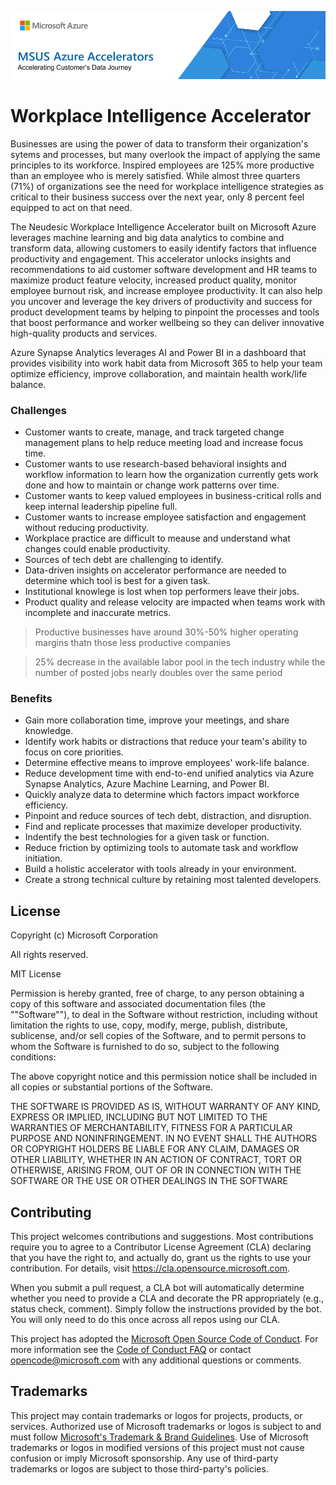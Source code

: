 ![MSUS Solution Accelerator](./images/MSUS%20Solution%20Accelerator%20Banner%20Two_981.png)

# Workplace Intelligence Accelerator

Businesses are using the power of data to transform their organization's sytems and processes, but many overlook the impact of applying the same principles to its workforce. Inspired employees are 125% more productive than an employee who is merely satisfied. While almost three quarters (71%) of organizations see the need for workplace intelligence strategies as critical to their business success over the next year, only 8 percent feel equipped to act on that need.

The Neudesic Workplace Intelligence Accelerator built on Microsoft Azure leverages machine learning and big data analytics to combine and transform data, allowing customers to easily identify factors that influence productivity and engagement. This accelerator unlocks insights and recommendations to aid customer software development and HR teams to maximize product feature velocity, increased product quality, monitor employee burnout risk, and increase employee productivity. It can also help you uncover and leverage the key drivers of productivity and success for product development teams by helping to pinpoint the processes and tools that boost performance and worker wellbeing so they can deliver innovative high-quality products and services.

Azure Synapse Analytics leverages AI and Power BI in a dashboard that provides visibility into work habit data from Microsoft 365 to help your team optimize efficiency, improve collaboration, and maintain health work/life balance.

### Challenges

* Customer wants to create, manage, and track targeted change management plans to help reduce meeting load and increase focus time.
* Customer wants to use research-based behavioral insights and workflow information to learn how the organization currently gets work done and how to maintain or change work patterns over time.
* Customer wants to keep valued employees in business-critical rolls and keep internal leadership pipeline full. 
* Customer wants to increase employee satisfaction and engagement without reducing productivity.
* Workplace practice are difficult to meause and understand what changes could enable productivity.
* Sources of tech debt are challenging to identify.
* Data-driven insights on accelerator performance are needed to determine which tool is best for a given task.
* Institutional knowlege is lost when top performers leave their jobs.
* Product quality and release velocity are impacted when teams work with incomplete and inaccurate metrics.

> Productive businesses have around 30%-50% higher operating margins thatn those less productive companies

> 25% decrease in the available labor pool in the tech industry while the number of posted jobs nearly doubles over the same period

### Benefits

* Gain more collaboration time, improve your meetings, and share knowledge.
* Identify work habits or distractions that reduce your team's ability to focus on core priorities.
* Determine effective means to improve employees' work-life balance.
* Reduce development time with end-to-end unified analytics via Azure Synapse Analytics, Azure Machine Learning, and Power BI.
* Quickly analyze data to determine which factors impact workforce efficiency.
* Pinpoint and reduce sources of tech debt, distraction, and disruption.
* Find and replicate processes that maximize developer productivity.
* Indentify the best technologies for a given task or function.
* Reduce friction by optimizing tools to automate task and workflow initiation.
* Build a holistic accelerator with tools already in your environment.
* Create a strong technical culture by retaining most talented developers.

## License

Copyright (c) Microsoft Corporation

All rights reserved.

MIT License

Permission is hereby granted, free of charge, to any person obtaining a copy of this software and associated documentation files (the ""Software""), to deal in the Software without restriction, including without limitation the rights to use, copy, modify, merge, publish, distribute, sublicense, and/or sell copies of the Software, and to permit persons to whom the Software is furnished to do so, subject to the following conditions:

The above copyright notice and this permission notice shall be included in all copies or substantial portions of the Software.

THE SOFTWARE IS PROVIDED AS IS, WITHOUT WARRANTY OF ANY KIND, EXPRESS OR IMPLIED, INCLUDING BUT NOT LIMITED TO THE WARRANTIES OF MERCHANTABILITY, FITNESS FOR A PARTICULAR PURPOSE AND NONINFRINGEMENT. IN NO EVENT SHALL THE AUTHORS OR COPYRIGHT HOLDERS BE LIABLE FOR ANY CLAIM, DAMAGES OR OTHER LIABILITY, WHETHER IN AN ACTION OF CONTRACT, TORT OR OTHERWISE, ARISING FROM, OUT OF OR IN CONNECTION WITH THE SOFTWARE OR THE USE OR OTHER DEALINGS IN THE SOFTWARE


## Contributing

This project welcomes contributions and suggestions.  Most contributions require you to agree to a
Contributor License Agreement (CLA) declaring that you have the right to, and actually do, grant us
the rights to use your contribution. For details, visit https://cla.opensource.microsoft.com.

When you submit a pull request, a CLA bot will automatically determine whether you need to provide
a CLA and decorate the PR appropriately (e.g., status check, comment). Simply follow the instructions
provided by the bot. You will only need to do this once across all repos using our CLA.

This project has adopted the [Microsoft Open Source Code of Conduct](https://opensource.microsoft.com/codeofconduct/).
For more information see the [Code of Conduct FAQ](https://opensource.microsoft.com/codeofconduct/faq/) or
contact [opencode@microsoft.com](mailto:opencode@microsoft.com) with any additional questions or comments.

## Trademarks

This project may contain trademarks or logos for projects, products, or services. Authorized use of Microsoft 
trademarks or logos is subject to and must follow 
[Microsoft's Trademark & Brand Guidelines](https://www.microsoft.com/en-us/legal/intellectualproperty/trademarks/usage/general).
Use of Microsoft trademarks or logos in modified versions of this project must not cause confusion or imply Microsoft sponsorship.
Any use of third-party trademarks or logos are subject to those third-party's policies.
